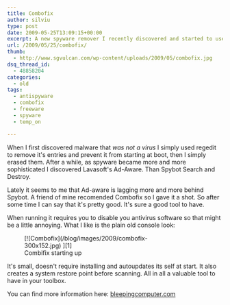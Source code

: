 ```yaml
---
title: Combofix
author: silviu
type: post
date: 2009-05-25T13:09:15+00:00
excerpt: A new spyware remover I recently discovered and started to use. Nice, clean and fast !
url: /2009/05/25/combofix/
thumb:
  - http://www.sgvulcan.com/wp-content/uploads/2009/05/combofix.jpg
dsq_thread_id:
  - 48858204
categories:
  - old
tags:
  - antispyware
  - combofix
  - freeware
  - spyware
  - temp_on

---
```

When I first discovered malware that _was not a virus_ I simply used regedit to remove it's entries and prevent it from starting at boot, then I simply erased them. After a while, as spyware became more and more sophisticated I discovered Lavasoft's Ad-Aware. Than Spybot Search and Destroy.

Lately it seems to me that Ad-aware is lagging more and more behind Spybot. A friend of mine recomended Combofix so I gave it a shot. So after some time I can say that it's pretty good. It's sure a good tool to have.

When running it requires you to disable you antivirus software so that might be a little annoying. What I like is the plain old console look:

<figure id="attachment_21" aria-describedby="caption-attachment-21" style="width: 300px" class="wp-caption aligncenter">[![Combofix](/blog/images/2009/combofix-300x152.jpg) ][1]<figcaption id="caption-attachment-21" class="wp-caption-text">Combifix starting up</figcaption></figure>

It's small, doesn't require installing and autoupdates its self at start. It also creates a system restore point before scanning. All in all a valuable tool to have in your toolbox.

You can find more information here: [bleepingcomputer.com][2]

 [1]: http://blog.silviuvulcan.ro/wp-content/uploads/sites/2/2009/05/combofix.jpg
 [2]: http://www.bleepingcomputer.com/combofix/how-to-use-combofix